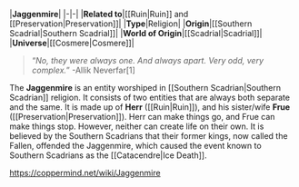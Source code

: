 |**Jaggenmire**|
|-|-|
|**Related to**|[[Ruin\|Ruin]] and [[Preservation\|Preservation]]|
|**Type**|Religion|
|**Origin**|[[Southern Scadrial\|Southern Scadrial]]|
|**World of Origin**|[[Scadrial\|Scadrial]]|
|**Universe**|[[Cosmere\|Cosmere]]|

>“*No, they were always one. And always apart. Very odd, very complex.*”
\-Allik Neverfar[1]


The **Jaggenmire** is an entity worshiped in [[Southern Scadrian\|Southern Scadrian]] religion. It consists of two entities that are always both separate and the same. It is made up of **Herr** ([[Ruin\|Ruin]]), and his sister/wife **Frue** ([[Preservation\|Preservation]]). Herr can make things go, and Frue can make things stop. However, neither can create life on their own.
It is believed by the Southern Scadrians that their former kings, now called the Fallen, offended the Jaggenmire, which caused the event known to Southern Scadrians as the [[Catacendre\|Ice Death]].



https://coppermind.net/wiki/Jaggenmire